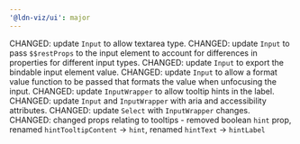 ```yaml
---
'@ldn-viz/ui': major
---
```


CHANGED: update `Input` to allow textarea type.
CHANGED: update `Input` to pass `$$restProps` to the input element to account for differences in properties for different input types.
CHANGED: update `Input` to export the bindable input element value.
CHANGED: update `Input` to allow a format value function to be passed that formats the value when unfocusing the input.
CHANGED: update `InputWrapper` to allow tooltip hints in the label.
CHANGED: update `Input` and `InputWrapper` with aria and accessibility attributes.
CHANGED: update `Select` with `InputWrapper` changes.
CHANGED: changed props relating to tooltips - removed boolean `hint` prop, renamed `hintTooltipContent` -> `hint`, renamed `hintText` -> `hintLabel`
